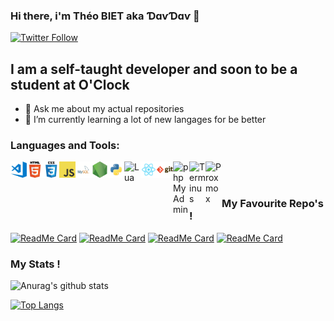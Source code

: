 ### Hi there, i'm Théo BIET aka ƊɑѵƊɑѵ 👋
[![Twitter Follow](https://img.shields.io/twitter/follow/jsDavDav?color=1DA1F2&logo=twitter&style=for-the-badge)](https://twitter.com/jsDavDav)

## I am a self-taught developer and soon to be a student at O'Clock
  - 💬 Ask me about my actual repositories
  - 🌱 I’m currently learning a lot of new langages for be better

### Languages and Tools:

<img align="left" alt="Visual Studio Code" width="26px" src="https://raw.githubusercontent.com/github/explore/80688e429a7d4ef2fca1e82350fe8e3517d3494d/topics/visual-studio-code/visual-studio-code.png" />
<img align="left" alt="HTML5" width="26px" src="https://raw.githubusercontent.com/github/explore/80688e429a7d4ef2fca1e82350fe8e3517d3494d/topics/html/html.png" />
<img align="left" alt="CSS3" width="26px" src="https://raw.githubusercontent.com/github/explore/80688e429a7d4ef2fca1e82350fe8e3517d3494d/topics/css/css.png" />
<img align="left" alt="JavaScript" width="26px" src="https://raw.githubusercontent.com/github/explore/80688e429a7d4ef2fca1e82350fe8e3517d3494d/topics/javascript/javascript.png" />
<img align="left" alt="MySQL" width="26px" src="https://raw.githubusercontent.com/github/explore/80688e429a7d4ef2fca1e82350fe8e3517d3494d/topics/mysql/mysql.png" />
<img align="left" alt="Node.js" width="26px" src="https://raw.githubusercontent.com/github/explore/80688e429a7d4ef2fca1e82350fe8e3517d3494d/topics/nodejs/nodejs.png" />
<img align="left" alt="Python" width="26px" src="https://raw.githubusercontent.com/github/explore/80688e429a7d4ef2fca1e82350fe8e3517d3494d/topics/python/python.png" />
<img align="left" alt="Lua" width="26px" src="https://upload.wikimedia.org/wikipedia/commons/thumb/c/cf/Lua-Logo.svg/1200px-Lua-Logo.svg.png" />
<img align="left" alt="React" width="26px" src="https://raw.githubusercontent.com/github/explore/80688e429a7d4ef2fca1e82350fe8e3517d3494d/topics/react/react.png" />
<img align="left" alt="Git" width="26px" src="https://raw.githubusercontent.com/github/explore/80688e429a7d4ef2fca1e82350fe8e3517d3494d/topics/git/git.png" />
<img align="left" alt="phpMyAdmin" width="26px" src="https://upload.wikimedia.org/wikipedia/commons/9/95/PhpMyAdmin_logo.png" />
<img align="left" alt="Terminus" width="26px" src="https://insmac.org/uploads/posts/2020-08/1598868790_terminus.png" />
<img align="left" alt="Proxmox" width="26px" src="https://i0.wp.com/homputersecurity.com/wp-content/uploads/2020/06/proxmox-2.png?ssl=1" />

<br />
<br />

### My Favourite Repo's !

[![ReadMe Card](https://github-readme-stats.vercel.app/api/pin/?username=TheoBIET&repo=TB-InfectedZone&theme=dark)](https://github.com/TheoBIET/TB-InfectedZone)
[![ReadMe Card](https://github-readme-stats.vercel.app/api/pin/?username=TheoBIET&repo=Yumeko&theme=dark)](https://github.com/TheoBIET/Yumeko)
[![ReadMe Card](https://github-readme-stats.vercel.app/api/pin/?username=TheoBIET&repo=SnakeVanillaJS&theme=dark)](https://github.com/TheoBIET/SnakeVanillaJS)
[![ReadMe Card](https://github-readme-stats.vercel.app/api/pin/?username=TheoBIET&repo=Practise&theme=dark)](https://github.com/TheoBIET/Practise)


### My Stats !

![Anurag's github stats](https://github-readme-stats.vercel.app/api?username=TheoBIET&theme=dark&show_icons=true)
<br />

[![Top Langs](https://github-readme-stats.vercel.app/api/top-langs/?username=TheoBIET&hide=html&theme=dark)](https://github.com/anuraghazra/github-readme-stats)
